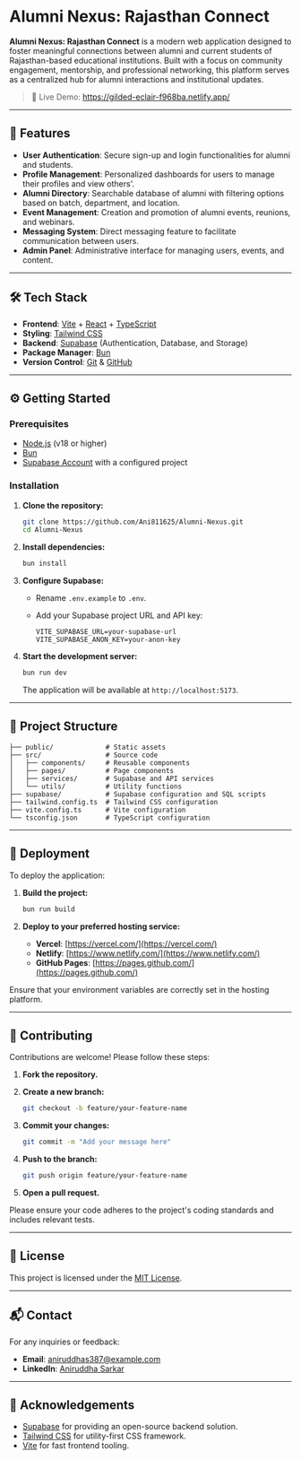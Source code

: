 # Alumni Nexus: Rajasthan Connect

**Alumni Nexus: Rajasthan Connect** is a modern web application designed to foster meaningful connections between alumni and current students of Rajasthan-based educational institutions. Built with a focus on community engagement, mentorship, and professional networking, this platform serves as a centralized hub for alumni interactions and institutional updates.


> 🚀 Live Demo: https://gilded-eclair-f968ba.netlify.app/

---

## 🧩 Features

- **User Authentication**: Secure sign-up and login functionalities for alumni and students.
- **Profile Management**: Personalized dashboards for users to manage their profiles and view others'.
- **Alumni Directory**: Searchable database of alumni with filtering options based on batch, department, and location.
- **Event Management**: Creation and promotion of alumni events, reunions, and webinars.
- **Messaging System**: Direct messaging feature to facilitate communication between users.
- **Admin Panel**: Administrative interface for managing users, events, and content.

---

## 🛠️ Tech Stack

- **Frontend**: [Vite](https://vitejs.dev/) + [React](https://reactjs.org/) + [TypeScript](https://www.typescriptlang.org/)
- **Styling**: [Tailwind CSS](https://tailwindcss.com/)
- **Backend**: [Supabase](https://supabase.com/) (Authentication, Database, and Storage)
- **Package Manager**: [Bun](https://bun.sh/)
- **Version Control**: [Git](https://git-scm.com/) & [GitHub](https://github.com/)

---

## ⚙️ Getting Started

### Prerequisites

- [Node.js](https://nodejs.org/) (v18 or higher)
- [Bun](https://bun.sh/docs/installation)
- [Supabase Account](https://supabase.com/) with a configured project

### Installation

1. **Clone the repository:**

   ```bash
   git clone https://github.com/Ani811625/Alumni-Nexus.git
   cd Alumni-Nexus
   ```

2. **Install dependencies:**

   ```bash
   bun install
   ```

3. **Configure Supabase:**

   - Rename `.env.example` to `.env`.
   - Add your Supabase project URL and API key:

     ```env
     VITE_SUPABASE_URL=your-supabase-url
     VITE_SUPABASE_ANON_KEY=your-anon-key
     ```

4. **Start the development server:**

   ```bash
   bun run dev
   ```

   The application will be available at `http://localhost:5173`.

---

## 📁 Project Structure

```
├── public/             # Static assets
├── src/                # Source code
│   ├── components/     # Reusable components
│   ├── pages/          # Page components
│   ├── services/       # Supabase and API services
│   └── utils/          # Utility functions
├── supabase/           # Supabase configuration and SQL scripts
├── tailwind.config.ts  # Tailwind CSS configuration
├── vite.config.ts      # Vite configuration
└── tsconfig.json       # TypeScript configuration
```

---

## 🚀 Deployment

To deploy the application:

1. **Build the project:**

   ```bash
   bun run build
   ```

2. **Deploy to your preferred hosting service:**

   - **Vercel**: [https://vercel.com/](https://vercel.com/)
   - **Netlify**: [https://www.netlify.com/](https://www.netlify.com/)
   - **GitHub Pages**: [https://pages.github.com/](https://pages.github.com/)

Ensure that your environment variables are correctly set in the hosting platform.

---

## 🤝 Contributing

Contributions are welcome! Please follow these steps:

1. **Fork the repository.**
2. **Create a new branch:**

   ```bash
   git checkout -b feature/your-feature-name
   ```

3. **Commit your changes:**

   ```bash
   git commit -m "Add your message here"
   ```

4. **Push to the branch:**

   ```bash
   git push origin feature/your-feature-name
   ```

5. **Open a pull request.**

Please ensure your code adheres to the project's coding standards and includes relevant tests.

---

## 📄 License

This project is licensed under the [MIT License](LICENSE).

---

## 📬 Contact

For any inquiries or feedback:

- **Email**: [aniruddhas387@example.com](mailto:aniruddhas387@example.com)
- **LinkedIn**: [Aniruddha Sarkar](https://www.linkedin.com/in/aniruddha-sarkar-90a34334b/)

---

## 🙌 Acknowledgements

- [Supabase](https://supabase.com/) for providing an open-source backend solution.
- [Tailwind CSS](https://tailwindcss.com/) for utility-first CSS framework.
- [Vite](https://vitejs.dev/) for fast frontend tooling.
